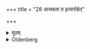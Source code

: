 +++
title = "28 आस्थाता त इत्यारोहेत्"

+++

<details><summary>मूलम्</summary>

आस्थाता त इत्यारोहेत् २८
</details>

<details><summary>Oldenberg</summary>

30. With (the words), 'He who stands on thee' (l.l. 16), he should mount it.
</details>
